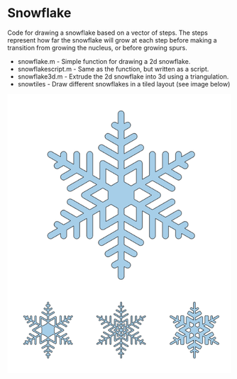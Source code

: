 # Snowflake

Code for drawing a snowflake based on a vector of steps.
The steps represent how far the snowflake will grow at each step before making
a transition from growing the nucleus, or before growing spurs.

- snowflake.m - Simple function for drawing a 2d snowflake.
- snowflakescript.m - Same as the function, but written as a script.
- snowflake3d.m - Extrude the 2d snowflake into 3d using a triangulation.
- snowtiles - Draw different snowflakes in a tiled layout (see image below)

![Example Snowflakes](./flaketiles.png)
